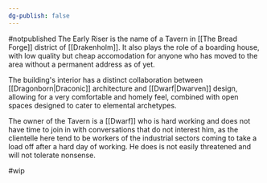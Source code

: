 ```yaml
---
dg-publish: false
---
```

#notpublished 
The Early Riser is the name of a Tavern in [[The Bread Forge]] district of [[Drakenholm]]. It also plays the role of a boarding house, with low quality but cheap accomodation for anyone who has moved to the area without a permanent address as of yet.

The building's interior has a distinct collaboration between [[Dragonborn|Draconic]] architecture and [[Dwarf|Dwarven]] design, allowing for a very comfortable and homely feel, combined with open spaces designed to cater to elemental archetypes.

The owner of the Tavern is a [[Dwarf]] who is hard working and does not have time to join in with conversations that do not interest him, as the clientelle here tend to be workers of the industrial sectors coming to take a load off after a hard day of working. He does is not easily threatened and will not tolerate nonsense.

#wip 